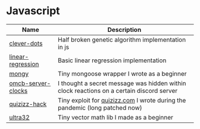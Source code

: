 # Javascript

| Name                                       | Description                                                                                        |
| ------------------------------------------ | -------------------------------------------------------------------------------------------------- |
| [clever-dots](./clever-dots/)              | Half broken genetic algorithm implementation in js                                                 |
| [linear-regression](./linear-regression)   | Basic linear regression implementation                                                             |
| [mongy](./mongy)                           | Tiny mongoose wrapper I wrote as a beginner                                                        |
| [omcb-server-clocks](./omcb-server-clocks) | I thought a secret message was hidden within clock reactions on a certain discord server           |
| [quizizz-hack](./quizizz-hack)             | Tiny exploit for [quizizz.com](https://quizizz.com) I wrote during the pandemic (long patched now) |
| [ultra32](./ultra32)                       | Tiny vector math lib I made as a beginner                                                          |
